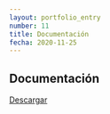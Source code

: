 ```yaml
---
layout: portfolio_entry
number: 11
title: Documentación
fecha: 2020-11-25
---
```


## Documentación

<a class="link" href="{{site.url}}docs/actividad7/detalle.pdf">Descargar</a>



